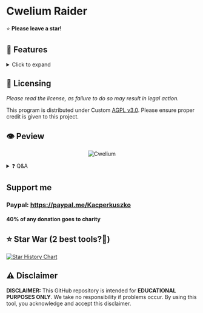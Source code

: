 # Cwelium Raider
⭐ **Please leave a star!**

## 👾 Features
<details>
<summary>Click to expand</summary>

- Fully request-based Raider
- HTTP & HTTPS proxy support
- Multi-threading support
- Joiner
- Leaver
- Spammer
- Token Checker
- Reactor
- Voice Raper
- Token Formatter
- Button Click
- Accept Rules
- Guild Check
- Bio Changer
- Onliner
- Voice Joiner
- Change Nickname
- Thread Spammer
- Typer
- Onboarding Bypass
- Call Spammer
- MassDM
- Mass Report
</details>

## 📝 Licensing
*Please read the license, as failure to do so may result in legal action.*

This program is distributed under Custom [AGPL v3.0](https://github.com/Tips-Discord/Cwelium/blob/main/LICENSE). Please ensure proper credit is given to this project.

## 👁 Peview
<p align="center">
  <img src="https://cdn.discordapp.com/attachments/1207742370200821790/1265602507036557454/image.png?ex=66e7fb2f&is=66e6a9af&hm=3a3370516699d2ddfe0d776b8d125ed23dc58f45318a9df635df133a5b3d7239&" alt="Cwelium">
</p>

<details>
<summary>❓ Q&A</summary>

- **Which version of the Discord API does Cwelium Raider use?**
  - Cwelium Raider utilizes Discord API version 9 (v9).
- **Is this the official repository?**
  - Yes, it is.
- **What solvers are available?**
  - capmonster and 2captcha
- **What themes/colors are available?**
  - green, red, yellow, magenta, blue, cyan, gray, white, pink, light blue, brown, black, aqua, purple, lime, orange, indigo, violet, gold, silver, teal, navy, olive, maroon, coral, salmon, khaki, orchid
- **What proxy format i put in**
  - username:password@proxy3.example.com:8080 or example.com:8080
- **If the tokens are locked can they join servers?**
  - No, they cant.
- **What is Cwelium**
  - Cwelium is a Discord raiding tool with multiple features designed for Raiding on Discord. It supports HTTP and HTTPS proxies, multi-threading, and includes functionalities like joining and leaving servers, spamming, token checking, mass DMing, and more. It uses Discord API v9 and supports various captcha solvers.

</details>

## Support me
  ### Paypal: <https://paypal.me/Kacperkuszko>
  #### 40% of any donation goes to charity

## ⭐ Star War (2 best tools?🤨)
[![Star History Chart](https://api.star-history.com/svg?repos=Tips-Discord/Cwelium,R3CI/Lime-lite&theme=dark)](https://api.star-history.com/svg?repos=Tips-Discord/Cwelium,R3CI/Lime-lite)

## ⚠️ Disclaimer

**DISCLAIMER:** This GitHub repository is intended for **EDUCATIONAL PURPOSES ONLY**. We take no responsibility if problems occur. By using this tool, you acknowledge and accept this disclaimer.
